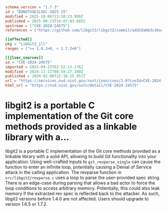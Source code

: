 ```toml
schema_version = "1.7.3"
id = "DONOTUSEJLSEC-2025-25"
modified = 2025-10-06T13:10:23.999Z
published = 2025-09-23T14:07:03.685Z
upstream = ["CVE-2024-24575"]
references = ["https://github.com/libgit2/libgit2/commit/add2dabb3c16aa49b33904dcdc07cd915efc12fa", "https://github.com/libgit2/libgit2/releases/tag/v1.6.5", "https://github.com/libgit2/libgit2/releases/tag/v1.7.2", "https://github.com/libgit2/libgit2/security/advisories/GHSA-54mf-x2rh-hq9v", "https://lists.fedoraproject.org/archives/list/package-announce@lists.fedoraproject.org/message/4M3P7WIEPXNRLBINQRJFXUSTNKBCHYC7/", "https://lists.fedoraproject.org/archives/list/package-announce@lists.fedoraproject.org/message/7CNDW3PF6NHO7OXNM5GN6WSSGAMA7MZE/", "https://lists.fedoraproject.org/archives/list/package-announce@lists.fedoraproject.org/message/S635BGHHZUMRPI7QOXOJ45QHDD5FFZ3S/", "https://lists.fedoraproject.org/archives/list/package-announce@lists.fedoraproject.org/message/Z6MXOX7I43OWNN7R6M54XLG6U5RXY244/", "https://lists.fedoraproject.org/archives/list/package-announce@lists.fedoraproject.org/message/ZGNHOEE2RBLH7KCJUPUNYG4CDTW4HTBT/", "https://github.com/libgit2/libgit2/commit/add2dabb3c16aa49b33904dcdc07cd915efc12fa", "https://github.com/libgit2/libgit2/releases/tag/v1.6.5", "https://github.com/libgit2/libgit2/releases/tag/v1.7.2", "https://github.com/libgit2/libgit2/security/advisories/GHSA-54mf-x2rh-hq9v", "https://lists.fedoraproject.org/archives/list/package-announce@lists.fedoraproject.org/message/4M3P7WIEPXNRLBINQRJFXUSTNKBCHYC7/", "https://lists.fedoraproject.org/archives/list/package-announce@lists.fedoraproject.org/message/7CNDW3PF6NHO7OXNM5GN6WSSGAMA7MZE/", "https://lists.fedoraproject.org/archives/list/package-announce@lists.fedoraproject.org/message/S635BGHHZUMRPI7QOXOJ45QHDD5FFZ3S/", "https://lists.fedoraproject.org/archives/list/package-announce@lists.fedoraproject.org/message/Z6MXOX7I43OWNN7R6M54XLG6U5RXY244/", "https://lists.fedoraproject.org/archives/list/package-announce@lists.fedoraproject.org/message/ZGNHOEE2RBLH7KCJUPUNYG4CDTW4HTBT/"]

[[affected]]
pkg = "LibGit2_jll"
ranges = [">= 1.4.3+0, < 1.7.2+0"]

[[jlsec_sources]]
id = "CVE-2024-24575"
imported = 2025-09-23T02:52:13.176Z
modified = 2024-11-21T08:59:27.280Z
published = 2024-02-06T22:16:15.057Z
url = "https://services.nvd.nist.gov/rest/json/cves/2.0?cveId=CVE-2024-24575"
html_url = "https://nvd.nist.gov/vuln/detail/CVE-2024-24575"
```

# libgit2 is a portable C implementation of the Git core methods provided as a linkable library with a...

libgit2 is a portable C implementation of the Git core methods provided as a linkable library with a solid API, allowing to build Git functionality into your application. Using well-crafted inputs to `git_revparse_single` can cause the function to enter an infinite loop, potentially causing a Denial of Service attack in the calling application. The revparse function in `src/libgit2/revparse.c` uses a loop to parse the user-provided spec string. There is an edge-case during parsing that allows a bad actor to force the loop conditions to access arbitrary memory. Potentially, this could also leak memory if the extracted rev spec is reflected back to the attacker. As such, libgit2 versions before 1.4.0 are not affected. Users should upgrade to version 1.6.5 or 1.7.2.

